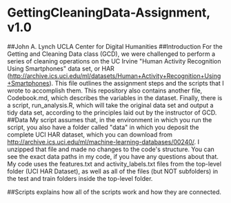 # GettingCleaningData-Assignment, v1.0
##John A. Lynch
UCLA Center for Digital Humanities
##Introduction
For the Getting and Cleaning Data class (GCD), we were challenged to perform a series of cleaning operations on the UC Irvine "Human Activity Recognition Using Smartphones" data set, or HAR (http://archive.ics.uci.edu/ml/datasets/Human+Activity+Recognition+Using+Smartphones). This file outlines the assignment steps and the scripts that I wrote to accomplish them. This repository also contains another file, Codebook.md, which describes the variables in the dataset. Finally, there is a script, run_analysis.R, which will take the original data set and output a tidy data set, according to the principles laid out by the instructor of GCD.
##Data
My script assumes that, in the environment in which you run the script, you also have a folder called "data" in which you deposit the complete UCI HAR dataset, which you can download from http://archive.ics.uci.edu/ml/machine-learning-databases/00240/. I unzipped that file and made no changes to the code's structure. You can see the exact data paths in my code, if you have any questions about that. My code uses the features.txt and activity_labels.txt files from the top-level folder (UCI HAR Dataset), as well as all of the files (but NOT subfolders) in the test and train folders inside the top-level folder.

##Scripts
explains how all of the scripts work and how they are connected.
